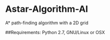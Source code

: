 # Astar-Algorithm-AI
A* path-finding algorithm with a 2D grid

##Requirements:
Python 2.7, GNU/Linux or OSX 
